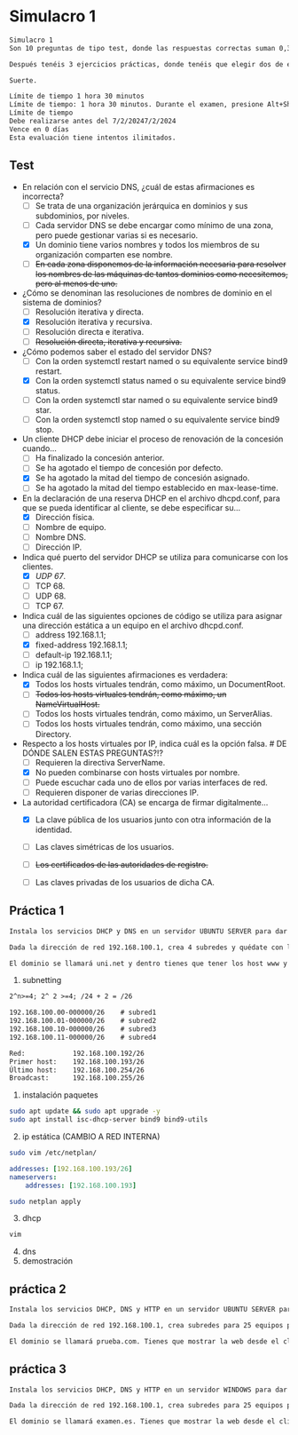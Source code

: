 # Simulacro 1

```md
Simulacro 1
Son 10 preguntas de tipo test, donde las respuestas correctas suman 0,3 y las respuestas incorrectas restan 0,1.

Después tenéis 3 ejercicios prácticas, donde tenéis que elegir dos de ellos para llevar a cabo. Tenéis que entregarme un pdf con la configuración de los servicios y demostración de que funcionan correctamente, no es necesario mostrar la instalación de los mismos.

Suerte.

Límite de tiempo 1 hora 30 minutos
Límite de tiempo: 1 hora 30 minutos. Durante el examen, presione Alt+Shift+T para que se lea el tiempo restante1 hora 30 minutos01:30:00
Límite de tiempo
Debe realizarse antes del 7/2/20247/2/2024
Vence en 0 días
Esta evaluación tiene intentos ilimitados.
```

## Test

- En relación con el servicio DNS, ¿cuál de estas afirmaciones es incorrecta?
    - [ ] Se trata de una organización jerárquica en dominios y sus subdominios, por niveles.
    - [ ] Cada servidor DNS se debe encargar como mínimo de una zona, pero puede gestionar varias si es necesario.
    - [x] Un dominio tiene varios nombres y todos los miembros de su organización comparten ese nombre.
    - [ ] ~~En cada zona disponemos de la información necesaria para resolver los nombres de las máquinas de tantos dominios como necesitemos, pero al menos de uno.~~
- ¿Cómo se denominan las resoluciones de nombres de dominio en el sistema de dominios?
    - [ ] Resolución iterativa y directa.
    - [x] Resolución iterativa y recursiva.
    - [ ] Resolución directa e iterativa.
    - [ ] ~~Resolución directa, iterativa y recursiva.~~
- ¿Cómo podemos saber el estado del servidor DNS?
    - [ ] Con la orden systemctl restart named o su equivalente service bind9 restart.
    - [x] Con la orden systemctl status named o su equivalente service bind9 status.
    - [ ] Con la orden systemctl star named o su equivalente service bind9 star.
    - [ ] Con la orden systemctl stop named o su equivalente service bind9 stop.
- Un cliente DHCP debe iniciar el proceso de renovación de la concesión cuando...
    - [ ] Ha finalizado la concesión anterior.
    - [ ] Se ha agotado el tiempo de concesión por defecto.
    - [x] Se ha agotado la mitad del tiempo de concesión asignado.
    - [ ] Se ha agotado la mitad del tiempo establecido en max-lease-time.
- En la declaración de una reserva DHCP en el archivo dhcpd.conf, para que se pueda identificar al cliente, se debe especificar su...
    - [x] Dirección física.
    - [ ] Nombre de equipo.
    - [ ] Nombre DNS.
    - [ ] Dirección IP.
- Indica qué puerto del servidor DHCP se utiliza para comunicarse con los clientes.
    - [x] *UDP 67*.
    - [ ] TCP 68.
    - [ ] UDP 68.
    - [ ] TCP 67.
- Indica cuál de las siguientes opciones de código se utiliza para asignar una dirección estática a un equipo en el archivo dhcpd.conf.
    - [ ] address 192.168.1.1;
    - [x] fixed-address 192.168.1.1;
    - [ ] default-ip 192.168.1.1;
    - [ ] ip 192.168.1.1;
- Indica cuál de las siguientes afirmaciones es verdadera:
    - [x] Todos los hosts virtuales tendrán, como máximo, un DocumentRoot.
    - [ ] ~~Todos los hosts virtuales tendrán, como máximo, un NameVirtualHost.~~
    - [ ] Todos los hosts virtuales tendrán, como máximo, un ServerAlias.
    - [ ] Todos los hosts virtuales tendrán, como máximo, una sección Directory.
- Respecto a los hosts virtuales por IP, indica cuál es la opción falsa.                # DE DÓNDE SALEN ESTAS PREGUNTAS?!?
    - [ ] Requieren la directiva ServerName.
    - [x] No pueden combinarse con hosts virtuales por nombre.
    - [ ] Puede escuchar cada uno de ellos por varias interfaces de red.
    - [ ] Requieren disponer de varias direcciones IP.
- La autoridad certificadora (CA) se encarga de firmar digitalmente...
    - [x] La clave pública de los usuarios junto con otra información de la identidad.
    - [ ] Las claves simétricas de los usuarios.
    - [ ] ~~Los certificados de las autoridades de registro.~~
    - [ ] Las claves privadas de los usuarios de dicha CA.


## Práctica 1

```md
Instala los servicios DHCP y DNS en un servidor UBUNTU SERVER para dar la configuración de todos los parámetros a un cliente linux.

Dada la dirección de red 192.168.100.1, crea 4 subredes y quédate con la última para la configuración del servicio. Haz una reserva para un equipo Linux.

El dominio se llamará uni.net y dentro tienes que tener los host www y ftp, con sus respectivos alias.
```

1. subnetting

```md
2^n>=4; 2^ 2 >=4; /24 + 2 = /26

192.168.100.00-000000/26    # subred1
192.168.100.01-000000/26    # subred2
192.168.100.10-000000/26    # subred3
192.168.100.11-000000/26    # subred4

Red:            192.168.100.192/26
Primer host:    192.168.100.193/26
Último host:    192.168.100.254/26
Broadcast:      192.168.100.255/26
```

1. instalación paquetes

```bash
sudo apt update && sudo apt upgrade -y
sudo apt install isc-dhcp-server bind9 bind9-utils
```

2. ip estática (CAMBIO A RED INTERNA)

```bash
sudo vim /etc/netplan/
```
```yaml
addresses: [192.168.100.193/26]
nameservers:
    addresses: [192.168.100.193]
```

```bash
sudo netplan apply
```

3. dhcp

```bash
vim
```

4. dns
5. demostración


## práctica 2

```md
Instala los servicios DHCP, DNS y HTTP en un servidor UBUNTU SERVER para dar la configuración de todos los parámetros a un cliente windows.

Dada la dirección de red 192.168.100.1, crea subredes para 25 equipos para cada subred y quédate con la primera para la configuración del servicio. Haz una reserva para un equipo Windows.

El dominio se llamará prueba.com. Tienes que mostrar la web desde el cliente correctamente.
```

## práctica 3

```md
Instala los servicios DHCP, DNS y HTTP en un servidor WINDOWS para dar la configuración de todos los parámetros a un cliente linux.

Dada la dirección de red 192.168.100.1, crea subredes para 25 equipos para cada subred y quédate con la primera para la configuración del servicio. Haz una reserva para un equipo Linux.

El dominio se llamará examen.es. Tienes que mostrar la web desde el cliente correctamente.
```
